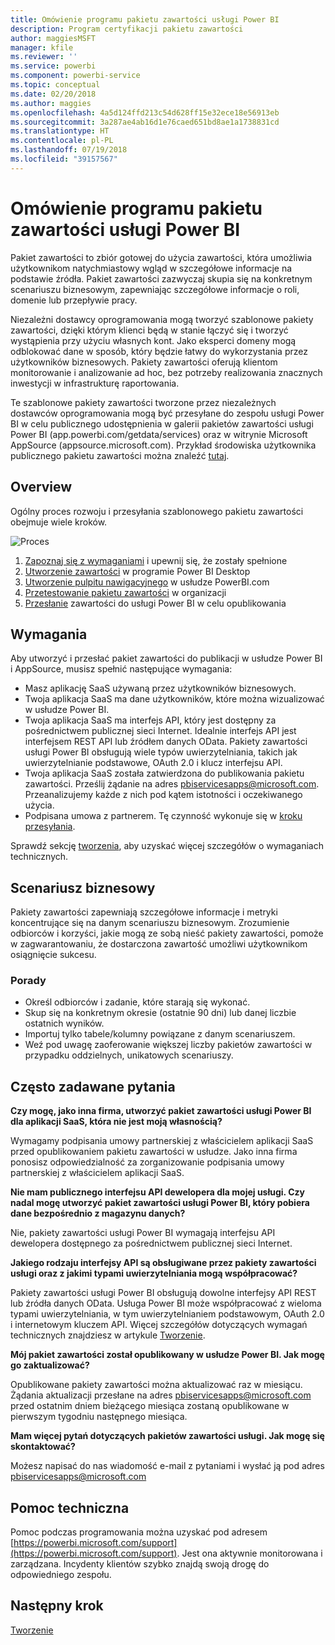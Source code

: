 ```yaml
---
title: Omówienie programu pakietu zawartości usługi Power BI
description: Program certyfikacji pakietu zawartości
author: maggiesMSFT
manager: kfile
ms.reviewer: ''
ms.service: powerbi
ms.component: powerbi-service
ms.topic: conceptual
ms.date: 02/20/2018
ms.author: maggies
ms.openlocfilehash: 4a5d124ffd213c54d628ff15e32ece18e56913eb
ms.sourcegitcommit: 3a287ae4ab16d1e76caed651bd8ae1a1738831cd
ms.translationtype: HT
ms.contentlocale: pl-PL
ms.lasthandoff: 07/19/2018
ms.locfileid: "39157567"
---
```

# <a name="overview-of-the-power-bi-service-content-pack-program"></a>Omówienie programu pakietu zawartości usługi Power BI
Pakiet zawartości to zbiór gotowej do użycia zawartości, która umożliwia użytkownikom natychmiastowy wgląd w szczegółowe informacje na podstawie źródła. Pakiet zawartości zazwyczaj skupia się na konkretnym scenariuszu biznesowym, zapewniając szczegółowe informacje o roli, domenie lub przepływie pracy.

Niezależni dostawcy oprogramowania mogą tworzyć szablonowe pakiety zawartości, dzięki którym klienci będą w stanie łączyć się i tworzyć wystąpienia przy użyciu własnych kont. Jako eksperci domeny mogą odblokować dane w sposób, który będzie łatwy do wykorzystania przez użytkowników biznesowych. Pakiety zawartości oferują klientom monitorowanie i analizowanie ad hoc, bez potrzeby realizowania znacznych inwestycji w infrastrukturę raportowania.

Te szablonowe pakiety zawartości tworzone przez niezależnych dostawców oprogramowania mogą być przesyłane do zespołu usługi Power BI w celu publicznego udostępnienia w galerii pakietów zawartości usługi Power BI (app.powerbi.com/getdata/services) oraz w witrynie Microsoft AppSource (appsource.microsoft.com). Przykład środowiska użytkownika publicznego pakietu zawartości można znaleźć [tutaj](template-content-pack-experience.md).

## <a name="overview"></a>Overview
Ogólny proces rozwoju i przesyłania szablonowego pakietu zawartości obejmuje wiele kroków.

 ![Proces](media/service-content-pack-overview/developer-content-pack-overview.png)

1. [Zapoznaj się z wymaganiami](#requirements) i upewnij się, że zostały spełnione
2. [Utworzenie zawartości](template-content-pack-authoring.md#queries) w programie Power BI Desktop
3. [Utworzenie pulpitu nawigacyjnego](template-content-pack-authoring.md#dashboard) w usłudze PowerBI.com
4. [Przetestowanie pakietu zawartości](template-content-pack-testing.md) w organizacji
5. [Przesłanie](template-content-pack-testing.md#submission) zawartości do usługi Power BI w celu opublikowania

<a name="requirements"></a>

## <a name="requirements"></a>Wymagania
Aby utworzyć i przesłać pakiet zawartości do publikacji w usłudze Power BI i AppSource, musisz spełnić następujące wymagania:

* Masz aplikację SaaS używaną przez użytkowników biznesowych.
* Twoja aplikacja SaaS ma dane użytkowników, które można wizualizować w usłudze Power BI.
* Twoja aplikacja SaaS ma interfejs API, który jest dostępny za pośrednictwem publicznej sieci Internet. Idealnie interfejs API jest interfejsem REST API lub źródłem danych OData. Pakiety zawartości usługi Power BI obsługują wiele typów uwierzytelniania, takich jak uwierzytelnianie podstawowe, OAuth 2.0 i klucz interfejsu API. 
* Twoja aplikacja SaaS została zatwierdzona do publikowania pakietu zawartości. Prześlij żądanie na adres pbiservicesapps@microsoft.com. Przeanalizujemy każde z nich pod kątem istotności i oczekiwanego użycia. 
* Podpisana umowa z partnerem. Tę czynność wykonuje się w [kroku przesyłania](template-content-pack-testing.md#submission).

Sprawdź sekcję [tworzenia](template-content-pack-authoring.md), aby uzyskać więcej szczegółów o wymaganiach technicznych.

## <a name="business-scenario"></a>Scenariusz biznesowy
Pakiety zawartości zapewniają szczegółowe informacje i metryki koncentrujące się na danym scenariuszu biznesowym. Zrozumienie odbiorców i korzyści, jakie mogą ze sobą nieść pakiety zawartości, pomoże w zagwarantowaniu, że dostarczona zawartość umożliwi użytkownikom osiągnięcie sukcesu.

### <a name="tips"></a>Porady
* Określ odbiorców i zadanie, które starają się wykonać.  
* Skup się na konkretnym okresie (ostatnie 90 dni) lub danej liczbie ostatnich wyników.  
* Importuj tylko tabele/kolumny powiązane z danym scenariuszem.  
* Weź pod uwagę zaoferowanie większej liczby pakietów zawartości w przypadku oddzielnych, unikatowych scenariuszy.  

## <a name="frequently-asked-questions"></a>Często zadawane pytania
**Czy mogę, jako inna firma, utworzyć pakiet zawartości usługi Power BI dla aplikacji SaaS, która nie jest moją własnością?**

Wymagamy podpisania umowy partnerskiej z właścicielem aplikacji SaaS przed opublikowaniem pakietu zawartości w usłudze. Jako inna firma ponosisz odpowiedzialność za zorganizowanie podpisania umowy partnerskiej z właścicielem aplikacji SaaS.

**Nie mam publicznego interfejsu API dewelopera dla mojej usługi. Czy nadal mogę utworzyć pakiet zawartości usługi Power BI, który pobiera dane bezpośrednio z magazynu danych?**

Nie, pakiety zawartości usługi Power BI wymagają interfejsu API dewelopera dostępnego za pośrednictwem publicznej sieci Internet.

**Jakiego rodzaju interfejsy API są obsługiwane przez pakiety zawartości usługi oraz z jakimi typami uwierzytelniania mogą współpracować?**

Pakiety zawartości usługi Power BI obsługują dowolne interfejsy API REST lub źródła danych OData. Usługa Power BI może współpracować z wieloma typami uwierzytelniania, w tym uwierzytelnianiem podstawowym, OAuth 2.0 i internetowym kluczem API. Więcej szczegółów dotyczących wymagań technicznych znajdziesz w artykule [Tworzenie](template-content-pack-authoring.md#dashboard).

**Mój pakiet zawartości został opublikowany w usłudze Power BI. Jak mogę go zaktualizować?**

Opublikowane pakiety zawartości można aktualizować raz w miesiącu. Żądania aktualizacji przesłane na adres [pbiservicesapps@microsoft.com](mailto:pbiservicesapps@microsoft.com) przed ostatnim dniem bieżącego miesiąca zostaną opublikowane w pierwszym tygodniu następnego miesiąca.

**Mam więcej pytań dotyczących pakietów zawartości usługi. Jak mogę się skontaktować?**

Możesz napisać do nas wiadomość e-mail z pytaniami i wysłać ją pod adres [pbiservicesapps@microsoft.com](mailto:pbiservicesapps@microsoft.com)

## <a name="support"></a>Pomoc techniczna
Pomoc podczas programowania można uzyskać pod adresem [https://powerbi.microsoft.com/support](https://powerbi.microsoft.com/support). Jest ona aktywnie monitorowana i zarządzana. Incydenty klientów szybko znajdą swoją drogę do odpowiedniego zespołu.

## <a name="next-step"></a>Następny krok
[Tworzenie](template-content-pack-authoring.md)